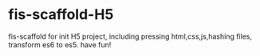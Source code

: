 # fis-scaffold-H5
fis-scaffold for init H5 project, including pressing html,css,js,hashing files, transform es6 to es5. have fun!
